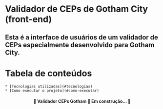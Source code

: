 # Validador de CEPs de Gotham City (front-end)

## Esta é a interface de usuários de um validador de CEPs especialmente desenvolvido para Gotham City.

Tabela de conteúdos
===================
<!--ts-->
	* [Tecnologias utilizadas](#tecnologias)
	* [Como executar o projeto](#como-executar)
	
<h4 align="center"> 
	🚧  Validador CEPs Gotham 🚀 Em construção...  🚧
</h4>